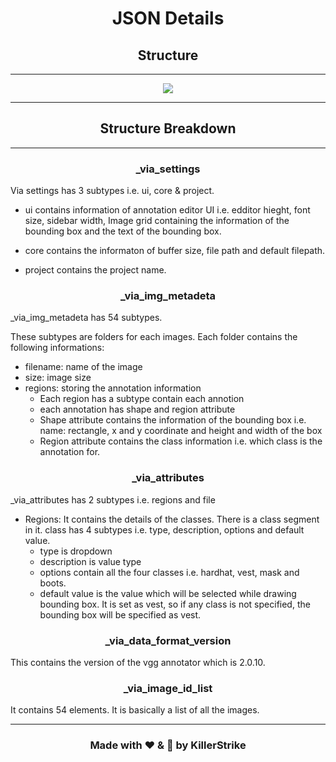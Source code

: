 <h1 align = "center">JSON Details</h1>

<h2 align = "center">Structure</h2>

---

<div align="center">
  <center>
    <img src="Assets/Main_structure.PNG">
  </center>
</div>

---

<h2 align = "center">Structure Breakdown</h2>

---

<h3 align = "center">_via_settings</h3>

Via settings has 3 subtypes i.e. ui, core & project.

* ui contains information of annotation editor UI i.e. edditor hieght, font size, sidebar width, Image grid containing the information of the bounding box and the text of the bounding box.

* core contains the informaton of buffer size, file path and default filepath.
* project contains the project name.
  
<h3 align = "center">_via_img_metadeta</h3>

_via_img_metadeta has 54 subtypes.

These subtypes are folders for each images. Each folder contains the following informations:

* filename: name of the image
* size: image size
* regions: storing the annotation information
  * Each region has a subtype contain each annotion
  * each annotation has shape and region attribute
  * Shape attribute contains the information of the bounding box i.e. name: rectangle, x and y coordinate and height and width of the box
  * Region attribute contains the class information i.e. which class is the annotation for.

<h3 align = "center">_via_attributes</h3>

_via_attributes has 2 subtypes i.e. regions and file

* Regions: It contains the details of the classes. There is a class segment in it. class has 4 subtypes i.e. type, description, options and default value.
  * type is dropdown
  * description is value type
  * options contain all the four classes i.e. hardhat, vest, mask and boots.
  * default value is the value which will be selected while drawing bounding box. It is set as vest, so if any class is not specified, the bounding box will be specified as vest.

<h3 align = "center">_via_data_format_version</h3>

This contains the version of the vgg annotator which is 2.0.10.

<h3 align = "center">_via_image_id_list</h3>

It contains 54 elements. It is basically a list of all the images.

---

<h3 align = "center"> Made with ❤ & 🍻 by KillerStrike</h3>